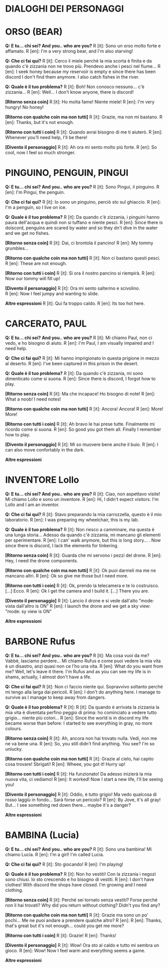 # DIALOGHI DEI PERSONAGGI

# ORSO (BEAR)
**Q: E tu... chi sei? And you.. who are you?**
R [it]: Sono un orso molto forte e affamato.
R [en]: I'm a very strong bear, and I'm also starving!

**Q: Che ci fai qui?**
R [it]: Cerco il miele perchè la mia scorta è finita e da quando c'è zizzania non ne trovo più. Prendevo anche i pesci nel fiume...
R [en]: I seek honey because my reservoir is empty e since there has been discord I don't find them anymore. I also catch fishes in the river.

**Q: Quale è il tuo problema?**
R [it]: Boh! Non conosco nessuno... c'è zizzania...
R [en]: Well... I don't know anyone, there is discord!

**[Ritorno senza coin]**
R [it]: Ho molta fame! Niente miele!
R [en]: I'm very hungry! No honey!

**[Ritorno con qualche coin ma non tutti]**
R [it]: Grazie, ma non mi bastano.
R [en]: Thanks, but it's not enough.

**[Ritorno con tutti i coin]**
R [it]: Quando avrai bisogno di me ti aiuterò.
R [en]: Whenever you'll need help, I'll be there!

**[Divento il personaggio]**
R [it]: Ah ora mi sento molto più forte.
R [en]: So cool, now I feel so much stronger.

# PINGUINO, PENGUIN, PINGUI
**Q: E tu... chi sei? And you.. who are you?**
R [it]: Sono Pingui, il pinguino.
R [en]: I'm Pingui, the penguin.

**Q: Che ci fai qui?**
R [it]: Io sono un pinguino, perciò sto sul ghiaccio.
R [en]: I'm a penguin, so I live on ice.

**Q: Quale è il tuo problema?**
R [it]: Da quando c'è zizzania, i pinguini hanno paura dell'acqua e quindi non si tuffano e niente pesci.
R [en]: Since there is doiscord, penguins are scared by water and so they dn't dive in the water and we get no fishes.

**[Ritorno senza coin]**
R [it]: Dai, ci brontola il pancino!
R [en]: My tommy grumbles...

**[Ritorno con qualche coin ma non tutti]**
R [it]: Non ci bastano questi pesci.
R [en]: These are not enough.

**[Ritorno con tutti i coin]**
R [it]: Sì ora il nostro pancino si riempirà.
R [en]: Now our tommy will fill up!

**[Divento il personaggio]**
R [it]: Ora mi sento salterino e scivolino.  
R [en]: Now I feel jumpy and wanting to slide.

**Altre espressioni**
R [it]: Qui fa troppo caldo.
R [en]: Its too hot here.

# CARCERATO, PAUL
**Q: E tu... chi sei? And you.. who are you?**
R [it]: Mi chiamo Paul, non ci vedo, e ho bisogno di aiuto.
R [en]: I'm Paul, I am visually impaired and I need help.

**Q: Che ci fai qui?**
R [it]: Mi hanno imprigionato in questa prigione in mezzo al deserto.
R [en]: I've been captured in this prison in the desert.

**Q: Quale è il tuo problema?**
R [it]: Da quando c'è zizzania, mi sono dimenticato come si suona.
R [en]: Since there is discord, I forgot how to play.

**[Ritorno senza coin]**
R [it]: Ma che incapace! Ho bisogno di note!
R [en]: What a noob! I need notes!

**[Ritorno con qualche coin ma non tutti]**
R [it]: Ancora! Ancora!
R [en]: More! More!

**[Ritorno con tutti i coin]**
R [it]: Ah bravo le hai prese tutte. Finalmente mi ricordo come si suona.
R [en]: So good you got them all. Finally I remember how to play.

**[Divento il personaggio]**
R [it]: Mi so muovere bene anche il buio.
R [en]: I can also move confortably in the dark.

**Altre espressioni**

# INVENTORE Lollo
**Q: E tu... chi sei? And you.. who are you?**
R [it]: Ciao, non aspettavo visite! Mi chiamo Lollo e sono un inventore.
R [en]: Hi, I didn't expect visitors. I'm Lollo and I am an inventor.

**Q: Che ci fai qui?**
R [it]: Stavo preparando la mia carrozzella, questo è il mio laboratorio.
R [en]: I was preparing my wheelchair, this is my lab.

**Q: Quale è il tuo problema?**
R [it]: Non riesco a camminare, ma questa è una lunga storia...  Adesso da quando c'è zizzania, mi mancano gli elementi per sperimentare.
R [en]: I can' walk anymore, but this is long story... . Now since there is discord, I lack the elements for tinkering.

**[Ritorno senza coin]**
R [it]: Guarda che mi servono i pezzi del drone.
R [en]: Hey, I need the drone components.

**[Ritorno con qualche coin ma non tutti]**
R [it]: Ok puoi darmeli ma me ne mancano altri.
R [en]: Ok so give me those but I need more. 

**[Ritorno con tutti i coin]**
R [it]: Ok, prendo la telecamera e te lo costruisco. [...] Ecco.
R [en]: Ok I get the camera and I build it. [...] There you are.

**[Divento il personaggio]**
R [it]: Lancio il drone e si vede dall'alto "mode: vista dall'altro is ON"
R [en]: I launch the drone and we get a sky  view: "mode: sy view is ON"

**Altre espressioni**

# BARBONE Rufus
**Q: E tu... chi sei? And you.. who are you?**
R [it]: Ma cosa vuoi da me? Vabbè, lasciamo perdere... Mi chiamo Rufus e come puoi vedere la mia vita è un disastro, anzi quasi non ce l'ho una vita.
R [en]: What do you want from me? Well, let's leave it there. I'm Rufus and as you can see my life is in shams, actually, I almost don't have a life.

**Q: Che ci fai qui?**
R [it]: Non ci faccio niente qui. Sopravvivo soltanto perché mi tengo alla larga dai pericoli.
R [en]: I don't do anything here. I manage to survive as I manage to keep away from dangers.

**Q: Quale è il tuo problema?**
R [it]: R [it]: Da quando è arrivata la zizzania la mia vita è diventata perfino peggio di prima: ho cominciato a vedere tutto grigio... niente più colori...
R [en]: Since the world is in discord my life became worse than before: I started to see everything in gray, no more colours.

**[Ritorno senza coin]**
R [it]: Ah, ancora non hai trovato nulla. Vedi, non me ne va bene una.
R [en]: So, you still didn't find anything. You see? I'm so unlucky.

**[Ritorno con qualche coin ma non tutti]**
R [it]: Grazie al cielo, hai capito cosa trovare! Sbrigati!
R [en]: Wheee, you got it! Hurry up!

**[Ritorno con tutti i coin]**
R [it]: Ha funzionato! Da adesso inizierà la mia nuova vita, ci vediamo!
R [en]: It worked! Now I start a new life, I'll be seeing you!

**[Divento il personaggio]**
R [it]: Oddio, è tutto grigio! Ma vedo qualcosa di rosso laggiù in fondo... Sarà forse un pericolo?
R [en]: By Jove, it's all gray! But... I see something red down there... maybe it's a danger?

**Altre espressioni**

# BAMBINA (Lucia)
**Q: E tu... chi sei? And you.. who are you?**
R [it]: Sono una bambina! Mi chiamo Lucia.
R [en]: I'm a girl! I'm called Lucia.

**Q: Che ci fai qui?**
R [it]: Sto giocando!
R [en]: I'm playing!

**Q: Quale è il tuo problema?**
R [it]: Non ho vestiti! Con la zizzania i negozi sono chiusi. Io sto crescendo e ho bisogno di vestiti.
R [en]: I don't have clothes! With discord the shops have closed. I'm growing and I need clothing.

**[Ritorno senza coin]**
R [it]: Perché sei tornato senza vestiti? Forse perché non li hai trovati?
Why did you return without clothing? Didn't you find any?

**[Ritorno con qualche coin ma non tutti]**
R [it]: Grazie ma sono un po' pochi... Me ne puoi andare a prendere qualche altro?
R [en]: R [en]: Thanks, that's great but it's not enough... could you get me more?

**[Ritorno con tutti i coin]**
R [it]: Grazie!
R [en]: Thanks!

**[Divento il personaggio]**
R [it]: Wow! Ora sto al caldo e tutto mi sembra un gioco.
R [en]: Wow! Now I feel warm and everything seems a game.

**Altre espressioni**
